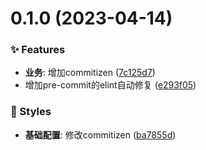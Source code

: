 # 0.1.0 (2023-04-14)


### ✨ Features

* **业务**: 增加commitizen ([7c125d7](https://github.com/LTAND/custom-admin/commit/7c125d7))
* 增加pre-commit的elint自动修复 ([e293f05](https://github.com/LTAND/custom-admin/commit/e293f05))


### 💄 Styles

* **基础配置**: 修改commitizen ([ba7855d](https://github.com/LTAND/custom-admin/commit/ba7855d))




